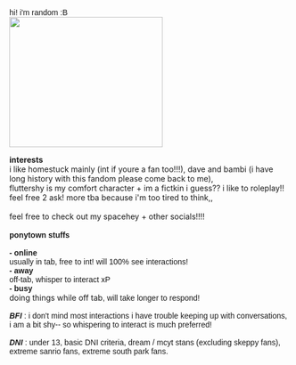 <p><span style="font-family: arial, helvetica, sans-serif;">hi! i&#39;m random :B</span><br><img src="https://media.tenor.com/u-LtBkF8BKcAAAAC/john-egbert-dance.gif" class="fr-fic fr-dib fr-fil" width="275" height="233.578"></p><p><strong>interests</strong><br>i like homestuck mainly (int if youre a fan too!!!), dave and bambi (i have long history with this fandom please come back to me),<br>fluttershy is my comfort character + im a fictkin i guess?? i like to roleplay!! feel free 2 ask! more tba because i&#39;m too tired to think,,<br><br>feel free to check out my spacehey + other socials!!!!<br><br><span style="font-family: arial, helvetica, sans-serif;"><strong>ponytown stuffs</strong></span><span style="font-family: arial, helvetica, sans-serif;"><br><br><strong>- online</strong><br>usually in tab, free to int! will 100% see interactions!<br><strong>- away</strong><br>off-tab, whisper to interact xP<br><strong>- busy</strong></span><br>doing things while off tab<span style="font-family: arial, helvetica, sans-serif;">, will take longer to respond!<br><br><em><strong>BFI</strong></em><strong>&nbsp;</strong>: i don&#39;t mind most interactions i have trouble keeping up with conversations,&nbsp;</span><span style="font-family: arial,helvetica,sans-serif;"><br>i am a bit shy-- so whispering to interact is much preferred!<br><br><em><strong>DNI</strong></em> : under 13, basic DNI criteria, dream / mcyt stans (excluding skeppy fans), <br></span><span style="font-family: arial, helvetica, sans-serif;">extreme sanrio fans, extreme south park fans.</span><br><br><br></p>


